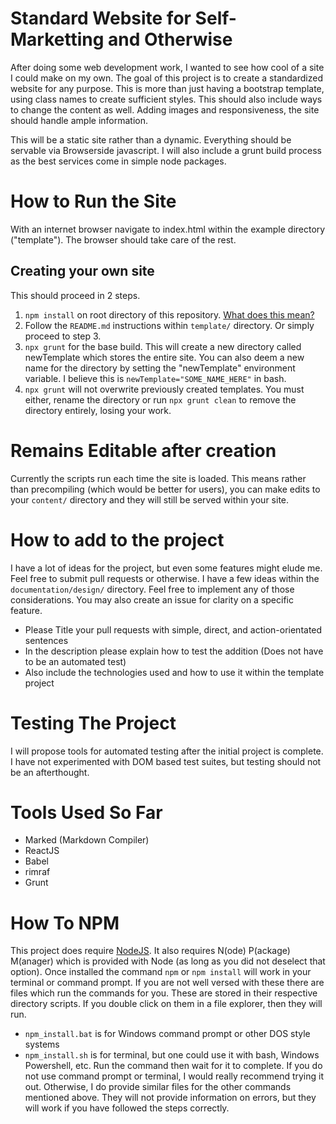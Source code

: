 # Standard Website for Self-Marketting and Otherwise
After doing some web development work, I wanted to see how cool of a site I could make on my own. The goal of this project is to create a standardized website for any purpose. This is more than just having a bootstrap template, using class names to create sufficient styles. This should also include ways to change the content as well. Adding images and responsiveness, the site should handle ample information.

This will be a static site rather than a dynamic. Everything should be servable via Browserside javascript. I will also include a grunt build process as the best services come in simple node packages.

# How to Run the Site
With an internet browser navigate to index.html within the example directory ("template"). The browser should take care of the rest.

## Creating your own site
This should proceed in 2 steps.
1. `npm install` on root directory of this repository. [What does this mean?](#How%20To%20NPM)
2. Follow the `README.md` instructions within `template/` directory. Or simply proceed to step 3.
3. `npx grunt` for the base build. This will create a new directory called newTemplate which stores the entire site. You can also deem a new name for the directory by setting the "newTemplate" environment variable. I believe this is `newTemplate="SOME_NAME_HERE"` in bash.
4. `npx grunt` will not overwrite previously created templates. You must either, rename the directory or run `npx grunt clean` to remove the directory entirely, losing your work.

# Remains Editable after creation
Currently the scripts run each time the site is loaded. This means rather than precompiling (which would be better for users), you can make edits to your `content/` directory and they will still be served within your site.

# How to add to the project
I have a lot of ideas for the project, but even some features might elude me. Feel free to submit pull requests or otherwise. I have a few ideas within the `documentation/design/`
directory. Feel free to implement any of those considerations. You may also create an issue for clarity on a specific feature.
- Please Title your pull requests with simple, direct, and action-orientated sentences
- In the description please explain how to test the addition (Does not have to be an automated test)
- Also include the technologies used and how to use it within the template project

# Testing The Project
I will propose tools for automated testing after the initial project is complete. I have not experimented with DOM based test suites, but testing should not be an afterthought.

# Tools Used So Far
- Marked (Markdown Compiler)
- ReactJS
- Babel
- rimraf
- Grunt

# How To NPM
This project does require [NodeJS](https://nodejs.org/en/). It also requires N(ode) P(ackage) M(anager) which is provided with Node (as long as you did not deselect that option).
Once installed the command `npm` or `npm install` will work in your terminal or command prompt. If you are not well versed with these there are files which run the commands for you.
These are stored in their respective directory scripts. If you double click on them in a file explorer, then they will run.
- `npm_install.bat` is for Windows command prompt or other DOS style systems
- `npm_install.sh` is for terminal, but one could use it with bash, Windows Powershell, etc.
Run the command then wait for it to complete. If you do not use command prompt or terminal, I would really recommend trying it out. Otherwise, I do provide similar files for the other commands mentioned above. They will not provide information on errors, but they will work if you have followed the steps correctly.